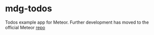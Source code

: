 mdg-todos
=========

Todos example app for Meteor. Further development has moved to the official Meteor [repo](https://github.com/meteor/meteor)
